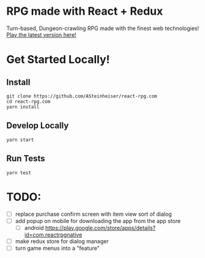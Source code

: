 # RPG made with React + Redux
Turn-based, Dungeon-crawling RPG made with the finest web technologies! [Play the latest version here!](http://react-rpg.com)

# Get Started Locally!
## Install
```
git clone https://github.com/ASteinheiser/react-rpg.com
cd react-rpg.com
yarn install
```
## Develop Locally
```
yarn start
```
## Run Tests
```
yarn test
```

# TODO:
- [ ] replace purchase confirm screen with item view sort of dialog
- [ ] add popup on mobile for downloading the app from the app store
  - [ ] android https://play.google.com/store/apps/details?id=com.reactrpgnative
- [ ] make redux store for dialog manager
- [ ] turn game menus into a "feature" 
